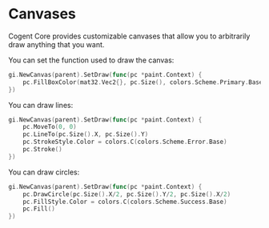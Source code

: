 # Canvases

Cogent Core provides customizable canvases that allow you to arbitrarily draw anything that you want.

You can set the function used to draw the canvas:

```Go
gi.NewCanvas(parent).SetDraw(func(pc *paint.Context) {
    pc.FillBoxColor(mat32.Vec2{}, pc.Size(), colors.Scheme.Primary.Base)
})
```

You can draw lines:

```Go
gi.NewCanvas(parent).SetDraw(func(pc *paint.Context) {
    pc.MoveTo(0, 0)
    pc.LineTo(pc.Size().X, pc.Size().Y)
    pc.StrokeStyle.Color = colors.C(colors.Scheme.Error.Base)
    pc.Stroke()
})
```

You can draw circles:

```Go
gi.NewCanvas(parent).SetDraw(func(pc *paint.Context) {
    pc.DrawCircle(pc.Size().X/2, pc.Size().Y/2, pc.Size().X/2)
    pc.FillStyle.Color = colors.C(colors.Scheme.Success.Base)
    pc.Fill()
})
```
